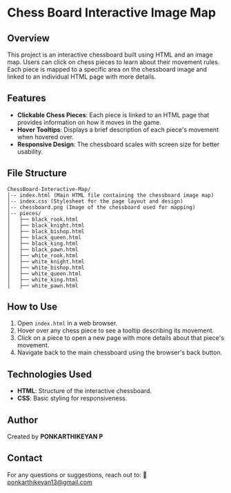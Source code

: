 # Chess Board Interactive Image Map

## Overview
This project is an interactive chessboard built using HTML and an image map. Users can click on chess pieces to learn about their movement rules. Each piece is mapped to a specific area on the chessboard image and linked to an individual HTML page with more details.

## Features
- **Clickable Chess Pieces**: Each piece is linked to an HTML page that provides information on how it moves in the game.
- **Hover Tooltips**: Displays a brief description of each piece's movement when hovered over.
- **Responsive Design**: The chessboard scales with screen size for better usability.

## File Structure
```
ChessBoard-Interactive-Map/
│-- index.html (Main HTML file containing the chessboard image map)
│-- index.css (Stylesheet for the page layout and design)
│-- chessboard.png (Image of the chessboard used for mapping)
│-- pieces/
│   ├── black_rook.html
│   ├── black_knight.html
│   ├── black_bishop.html
│   ├── black_queen.html
│   ├── black_king.html
│   ├── black_pawn.html
│   ├── white_rook.html
│   ├── white_knight.html
│   ├── white_bishop.html
│   ├── white_queen.html
│   ├── white_king.html
│   ├── white_pawn.html
```

## How to Use
1. Open `index.html` in a web browser.
2. Hover over any chess piece to see a tooltip describing its movement.
3. Click on a piece to open a new page with more details about that piece's movement.
4. Navigate back to the main chessboard using the browser's back button.

## Technologies Used
- **HTML**: Structure of the interactive chessboard.
- **CSS**: Basic styling for responsiveness.

## Author
Created by **PONKARTHIKEYAN P**

## Contact
For any questions or suggestions, reach out to:
📧 [ponkarthikeyan13@gmail.com](mailto:ponkarthikeyan13@gmail.com)

